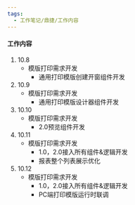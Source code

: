 ```yaml
---
tags:
  - 工作笔记/鼎捷/工作内容
---
```

#### 工作内容
1. 10.8
	- 模版打印需求开发
		- 通用打印模版创建开窗组件开发
2. 10.9
	- 模版打印需求开发
		- 通用打印模版设计器组件开发
3. 10.10
	- 模版打印需求开发
		- 2.0预览组件开发
4. 10.11
	- 模版打印需求开发
		- 1.0，2.0接入所有组件&逻辑开发
		- 报表整个列表展示优化
5. 10.12
	- 模版打印需求开发
		- 1.0，2.0接入所有组件&逻辑开发
		- PC端打印模版运行时联调